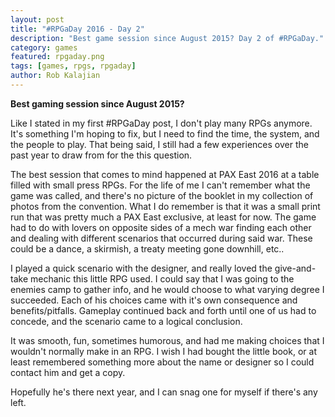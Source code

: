 ```yaml
---
layout: post
title: "#RPGaDay 2016 - Day 2"
description: "Best game session since August 2015? Day 2 of #RPGaDay."
category: games
featured: rpgaday.png
tags: [games, rpgs, rpgaday]
author: Rob Kalajian
---
```


**Best gaming session since August 2015?**

Like I stated in my first #RPGaDay post, I don't play many RPGs anymore. It's something I'm hoping to fix, but I need to find the time, the system, and the people to play. That being said, I still had a few experiences over the past year to draw from for the this question.

The best session that comes to mind happened at PAX East 2016 at a table filled with small press RPGs. For the life of me I can't remember what the game was called, and there's no picture of the booklet in my collection of photos from the convention. What I do remember is that it was a small print run that was pretty much a PAX East exclusive, at least for now. The game had to do with lovers on opposite sides of a mech war finding each other and dealing with different scenarios that occurred during said war. These could be a dance, a skirmish, a treaty meeting gone downhill, etc..

I played a quick scenario with the designer, and really loved the give-and-take mechanic this little RPG used. I could say that I was going to the enemies camp to gather info, and he would choose to what varying degree I succeeded. Each of his choices came with it's own consequence and benefits/pitfalls. Gameplay continued back and forth until one of us had to concede, and the scenario came to a logical conclusion.

It was smooth, fun, sometimes humorous, and had me making choices that I wouldn't normally make in an RPG. I wish I had bought the little book, or at least remembered something more about the name or designer so I could contact him and get a copy.

Hopefully he's there next year, and I can snag one for myself if there's any left.
